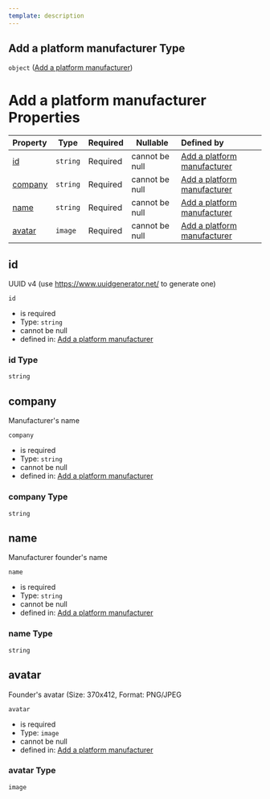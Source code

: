 ```yaml
---
template: description
---
```


## Add a platform manufacturer Type

`object` ([Add a platform manufacturer](add-manufacturer.md))

# Add a platform manufacturer Properties

| Property            | Type     | Required | Nullable       | Defined by                                                                                                                                             |
| :------------------ | -------- | -------- | -------------- | :----------------------------------------------------------------------------------------------------------------------------------------------------- |
| [id](#id)           | `string` | Required | cannot be null | [Add a platform manufacturer](add-manufacturer-properties-id.md "http&#x3A;//www.city-game-studio.com/add.manufacturer.json#/properties/id")           |
| [company](#company) | `string` | Required | cannot be null | [Add a platform manufacturer](add-manufacturer-properties-company.md "http&#x3A;//www.city-game-studio.com/add.manufacturer.json#/properties/company") |
| [name](#name)       | `string` | Required | cannot be null | [Add a platform manufacturer](add-manufacturer-properties-name.md "http&#x3A;//www.city-game-studio.com/add.manufacturer.json#/properties/name")       |
| [avatar](#avatar)   | `image`  | Required | cannot be null | [Add a platform manufacturer](add-manufacturer-properties-avatar.md "http&#x3A;//www.city-game-studio.com/add.manufacturer.json#/properties/avatar")   |

## id

UUID v4 (use <https://www.uuidgenerator.net/> to generate one)


`id`

-   is required
-   Type: `string`
-   cannot be null
-   defined in: [Add a platform manufacturer](add-manufacturer-properties-id.md "http&#x3A;//www.city-game-studio.com/add.manufacturer.json#/properties/id")

### id Type

`string`

## company

Manufacturer's name


`company`

-   is required
-   Type: `string`
-   cannot be null
-   defined in: [Add a platform manufacturer](add-manufacturer-properties-company.md "http&#x3A;//www.city-game-studio.com/add.manufacturer.json#/properties/company")

### company Type

`string`

## name

Manufacturer founder's name


`name`

-   is required
-   Type: `string`
-   cannot be null
-   defined in: [Add a platform manufacturer](add-manufacturer-properties-name.md "http&#x3A;//www.city-game-studio.com/add.manufacturer.json#/properties/name")

### name Type

`string`

## avatar

Founder's avatar (Size: 370x412, Format: PNG/JPEG


`avatar`

-   is required
-   Type: `image`
-   cannot be null
-   defined in: [Add a platform manufacturer](add-manufacturer-properties-avatar.md "http&#x3A;//www.city-game-studio.com/add.manufacturer.json#/properties/avatar")

### avatar Type

`image`
